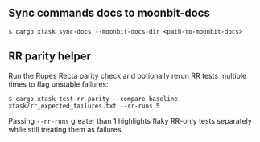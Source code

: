 ## Sync commands docs to moonbit-docs
```
$ cargo xtask sync-docs --moonbit-docs-dir <path-to-moonbit-docs>
```

## RR parity helper
Run the Rupes Recta parity check and optionally rerun RR tests multiple times to flag unstable failures:

```
$ cargo xtask test-rr-parity --compare-baseline xtask/rr_expected_failures.txt --rr-runs 5
```

Passing `--rr-runs` greater than 1 highlights flaky RR-only tests separately while still treating them as failures.
